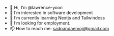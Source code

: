 - 👋 Hi, I’m @lawrence-yoon
- 👀 I’m interested in software development
- 🌱 I’m currently learning Nextjs and Tailwindcss
- 💞️ I’m looking for employment.
- 📫 How to reach me: sadpandaemoji@gmail.com

